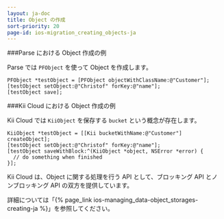 ```yaml
---
layout: ja-doc
title: Object の作成
sort-priority: 20
page-id: ios-migration_creating_objects-ja
---
```

###Parse における Object 作成の例

Parse では `PFObject` を使って Object を作成します。

```objc
PFObject *testObject = [PFObject objectWithClassName:@"Customer"];
[testObject setObject:@"Christof" forKey:@"name"];
[testObject save];
```

###Kii Cloud における Object 作成の例

Kii Cloud では `KiiObject` を保存する `bucket` という概念が存在します。

```objc
KiiObject *testObject = [[Kii bucketWithName:@"Customer"] createObject];
[testObject setObject:@"Christof" forKey:@"name"];
[testObject saveWithBlock:^(KiiObject *object, NSError *error) {
  // do something when finished
}];
```

Kii Cloud は、Object に関する処理を行う API として、ブロッキング API とノンブロッキング API の双方を提供しています。

詳細については「{% page_link ios-managing_data-object_storages-creating-ja %}」を参照してください。
